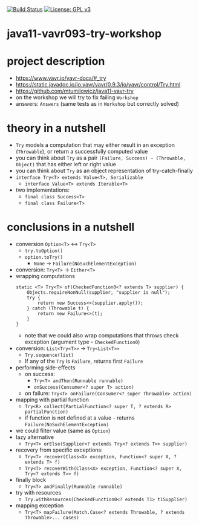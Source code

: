 [![Build Status](https://travis-ci.com/mtumilowicz/java11-vavr093-try-workshop.svg?branch=master)](https://travis-ci.com/mtumilowicz/java11-vavr093-try-workshop)
[![License: GPL v3](https://img.shields.io/badge/License-GPLv3-blue.svg)](https://www.gnu.org/licenses/gpl-3.0)

# java11-vavr093-try-workshop

# project description
* https://www.vavr.io/vavr-docs/#_try
* https://static.javadoc.io/io.vavr/vavr/0.9.3/io/vavr/control/Try.html
* https://github.com/mtumilowicz/java11-vavr-try
* on the workshop we will try to fix failing `Workshop`
* answers: `Answers` (same tests as in `Workshop` but correctly solved)

# theory in a nutshell
* `Try` models a computation that may either result in an exception (`Throwable`), or return a successfully 
computed value
* you can think about `Try` as a pair `(Failure, Success) ~ (Throwable, Object)` that has either left or right value
* you can think about `Try` as an object representation of try-catch-finally
* `interface Try<T> extends Value<T>, Serializable`
    * `interface Value<T> extends Iterable<T>`
* two implementations:
    * `final class Success<T>`
    * `final class Failure<T>`

# conclusions in a nutshell
* conversion `Option<T>` <-> `Try<T>`
    * `try.toOption()`
    * `option.toTry()`
        * `None` -> `Failure(NoSuchElementException)`
* conversion: `Try<T>` -> `Either<T>`
* wrapping computations
    ```
    static <T> Try<T> of(CheckedFunction0<? extends T> supplier) {
        Objects.requireNonNull(supplier, "supplier is null");
        try {
            return new Success<>(supplier.apply());
        } catch (Throwable t) {
            return new Failure<>(t);
        }
    }
    ```
    * note that we could also wrap computations that throws check exception (argument type - `CheckedFunction0`)
* conversion: `List<Try<T>>` -> `Try<List<T>>`
    * `Try.sequence(list)`
    * If any of the `Try` is `Failure`, returns first `Failure`
* performing side-effects
    * on success: 
        * `Try<T> andThen(Runnable runnable)`
        * `onSuccess(Consumer<? super T> action)`
    * on failure: `Try<T> onFailure(Consumer<? super Throwable> action)`
* mapping with partial function
    * `Try<R> collect(PartialFunction<? super T, ? extends R> partialFunction)`
    * if function is not defined at a value - returns `Failure(NoSuchElementException)`
* we could filter value (same as `Option`)
* lazy alternative
    * `Try<T> orElse(Supplier<? extends Try<? extends T>> supplier)`
* recovery from specific exceptions:
    * `Try<T> recover(Class<X> exception, Function<? super X, ? extends T> f)`
    * `Try<T> recoverWith(Class<X> exception, Function<? super X, Try<? extends T>> f)`
* finally block
    * `Try<T> andFinally(Runnable runnable)`
* try with resources
    * `Try.withResources(CheckedFunction0<? extends T1> t1Supplier)`
* mapping exception
    * `Try<T> mapFailure(Match.Case<? extends Throwable, ? extends Throwable>... cases)`